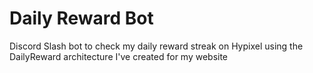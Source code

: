 # Daily Reward Bot
Discord Slash bot to check my daily reward streak on Hypixel using the DailyReward architecture I've created for my website
